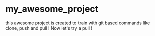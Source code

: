# my_awesome_project
this awesome project is created to train with git based commands like clone, push and pull !
Now let's try a pull !

